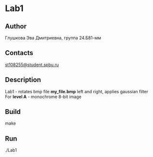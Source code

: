 # Lab1

## Author
Глушкова Эва Дмитриевна, группа 24.Б81-мм
## Contacts
st108255@student.spbu.ru
## Description
Lab1 - rotates bmp file **my_file.bmp** left and right, applies gaussian filter <br />
For **level A** - monochrome 8-bit image

## Build
make <br />
## Run
./Lab1 <br />

